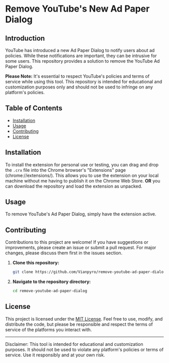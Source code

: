 # Remove YouTube's New Ad Paper Dialog

## Introduction

YouTube has introduced a new Ad Paper Dialog to notify users about ad policies. While these notifications are important, they can be intrusive for some users. This repository provides a solution to remove the YouTube Ad Paper Dialog.

**Please Note:** It's essential to respect YouTube's policies and terms of service while using this tool. This repository is intended for educational and customization purposes only and should not be used to infringe on any platform's policies.

## Table of Contents

- [Installation](#installation)
- [Usage](#usage)
- [Contributing](#contributing)
- [License](#license)

## Installation

To install the extension for personal use or testing, you can drag and drop the `.crx` file into the Chrome browser's "Extensions" page (chrome://extensions/).
This allows you to use the extension on your local machine without me having to publish it on the Chrome Web Store.
**OR** you can download the repository and load the extension as unpacked.

## Usage

To remove YouTube's Ad Paper Dialog, simply have the extension active.

## Contributing

Contributions to this project are welcome! If you have suggestions or improvements, please create an issue or submit a pull request. For major changes, please discuss them first in the issues section.

1. **Clone this repository:**

   ```bash
   git clone https://github.com/Vianpyro/remove-youtube-ad-paper-dialog.git
   ```

1. **Navigate to the repository directory:**

   ```bash
   cd remove-youtube-ad-paper-dialog
   ```

## License

This project is licensed under the [MIT License](LICENSE). Feel free to use, modify, and distribute the code, but please be responsible and respect the terms of service of the platforms you interact with.

---

Disclaimer: This tool is intended for educational and customization purposes. It should not be used to violate any platform's policies or terms of service. Use it responsibly and at your own risk.
